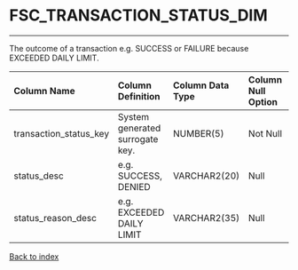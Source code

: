 # FSC_TRANSACTION_STATUS_DIM

---

The outcome of a transaction e.g. SUCCESS or FAILURE because EXCEEDED DAILY LIMIT.

| Column Name            | Column Definition               | Column Data Type   | Column Null Option   | PK   | FK   |
|:-----------------------|:--------------------------------|:-------------------|:---------------------|:-----|:-----|
| transaction_status_key | System generated surrogate key. | NUMBER(5)          | Not Null             | Yes  | No   |
| status_desc            | e.g. SUCCESS, DENIED            | VARCHAR2(20)       | Null                 | No   | No   |
| status_reason_desc     | e.g. EXCEEDED DAILY LIMIT       | VARCHAR2(35)       | Null                 | No   | No   |

[Back to index](./index.md)